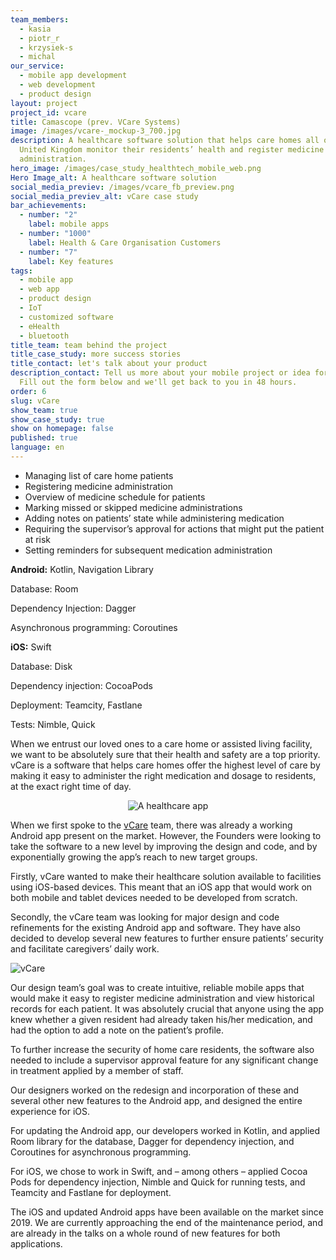 ```yaml
---
team_members:
  - kasia
  - piotr_r
  - krzysiek-s
  - michal
our_service:
  - mobile app development
  - web development
  - product design
layout: project
project_id: vcare
title: Camascope (prev. VCare Systems)
image: /images/vcare-_mockup-3_700.jpg
description: A healthcare software solution that helps care homes all over the
  United Kingdom monitor their residents’ health and register medicine
  administration.
hero_image: /images/case_study_healthtech_mobile_web.png
Hero Image_alt: A healthcare software solution
social_media_previev: /images/vcare_fb_preview.png
social_media_previev_alt: vCare case study
bar_achievements:
  - number: "2"
    label: mobile apps
  - number: "1000"
    label: Health & Care Organisation Customers
  - number: "7"
    label: Key features
tags:
  - mobile app
  - web app
  - product design
  - IoT
  - customized software
  - eHealth
  - bluetooth
title_team: team behind the project
title_case_study: more success stories
title_contact: let's talk about your product
description_contact: Tell us more about your mobile project or idea for an app.
  Fill out the form below and we'll get back to you in 48 hours.
order: 6
slug: vCare
show_team: true
show_case_study: true
show on homepage: false
published: true
language: en
---
```

<TitleWithIcon sectionTitle='main features developed by Bright Inventions' titleIcon='/images/main_features_icon.png' titleIconAlt='features' />

* Managing list of care home patients 
* Registering medicine administration
* Overview of medicine schedule for patients
* Marking missed or skipped medicine administrations
* Adding notes on patients’ state while administering medication
* Requiring the supervisor’s approval for actions that might put the patient at risk
* Setting reminders for subsequent medication administration

<TitleWithIcon sectionTitle='skills' titleIcon='/images/skills.svg' titleIconAlt='stack' />

<Gallery images='[{"src":"/images/kotlin.png","alt":"Kotlin"},{"src":"/images/swift.png","alt":"Swift"},{"src":"/images/teamcity_stack_logo.png","alt":"Teamcity"},{"src":"/images/fastlane_logo_stack.png","alt":"Fastlane"}]' />

**Android:** Kotlin, Navigation Library

Database: Room

Dependency Injection: Dagger

Asynchronous programming: Coroutines

**iOS:** Swift

Database: Disk

Dependency injection: CocoaPods

Deployment: Teamcity, Fastlane

Tests: Nimble, Quick

<TitleWithIcon sectionTitle='about Comascope' titleIcon='/images/three_flags.svg' titleIconAlt='about' />

When we entrust our loved ones to a care home or assisted living facility, we want to be absolutely sure that their health and safety are a top priority. vCare is a software that helps care homes offer the highest level of care by making it easy to administer the right medication and dosage to residents, at the exact right time of day.

<center>

![A healthcare app](/images/vcare_app.png)

</center>

<TitleWithIcon sectionTitle='goal' titleIcon='/images/goal_title_section.png' titleIconAlt='goal' />

When we first spoke to the [vCare](https://www.vcaresystems.co.uk) team, there was already a working Android app present on the market. However, the Founders were looking to take the software to a new level by improving the design and code, and by exponentially growing the app’s reach to new target groups.

Firstly, vCare wanted to make their healthcare solution available to facilities using iOS-based devices. This meant that an iOS app that would work on both mobile and tablet devices needed to be developed from scratch.

Secondly, the vCare team was looking for major design and code refinements for the existing Android app and software. They have also decided to develop several new features to further ensure patients’ security and facilitate caregivers’ daily work.

<div class="image"><img src="/images/vcare.png" alt="vCare" title="vCare"  /> </div>

<TitleWithIcon sectionTitle='process of developing vCare application' titleIcon='/images/gearwheel.svg' titleIconAlt='bright' />

Our design team’s goal was to create intuitive, reliable mobile apps that would make it easy to register medicine administration and view historical records for each patient. It was absolutely crucial that anyone using the app knew whether a given resident had already taken his/her medication, and had the option to add a note on the patient’s profile.

To further increase the security of home care residents, the software also needed to include a supervisor approval feature for any significant change in treatment applied by a member of staff.

Our designers worked on the redesign and incorporation of these and several other new features to the Android app, and designed the entire experience for iOS.

For updating the Android app, our developers worked in Kotlin, and applied Room library for the database, Dagger for dependency injection, and Coroutines for asynchronous programming.

For iOS, we chose to work in Swift, and – among others – applied Cocoa Pods for dependency injection, Nimble and Quick for running tests, and Teamcity and Fastlane for deployment.

<TitleWithIcon sectionTitle='result' titleIcon='/images/results_icon_title_small.png' titleIconAlt='result' />

The iOS and updated Android apps have been available on the market since 2019. We are currently approaching the end of the maintenance period, and are already in the talks on a whole round of new features for both applications.